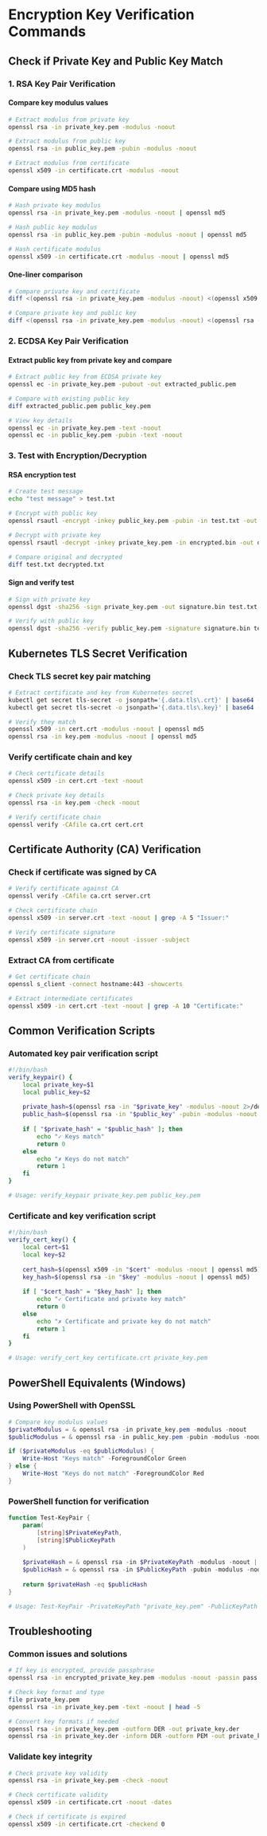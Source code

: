 # Encryption Key Verification Commands

## Check if Private Key and Public Key Match

### 1. RSA Key Pair Verification

#### Compare key modulus values
```bash
# Extract modulus from private key
openssl rsa -in private_key.pem -modulus -noout

# Extract modulus from public key
openssl rsa -in public_key.pem -pubin -modulus -noout

# Extract modulus from certificate
openssl x509 -in certificate.crt -modulus -noout
```

#### Compare using MD5 hash
```bash
# Hash private key modulus
openssl rsa -in private_key.pem -modulus -noout | openssl md5

# Hash public key modulus
openssl rsa -in public_key.pem -pubin -modulus -noout | openssl md5

# Hash certificate modulus
openssl x509 -in certificate.crt -modulus -noout | openssl md5
```

#### One-liner comparison
```bash
# Compare private key and certificate
diff <(openssl rsa -in private_key.pem -modulus -noout) <(openssl x509 -in certificate.crt -modulus -noout)

# Compare private key and public key
diff <(openssl rsa -in private_key.pem -modulus -noout) <(openssl rsa -in public_key.pem -pubin -modulus -noout)
```

### 2. ECDSA Key Pair Verification

#### Extract public key from private key and compare
```bash
# Extract public key from ECDSA private key
openssl ec -in private_key.pem -pubout -out extracted_public.pem

# Compare with existing public key
diff extracted_public.pem public_key.pem

# View key details
openssl ec -in private_key.pem -text -noout
openssl ec -in public_key.pem -pubin -text -noout
```

### 3. Test with Encryption/Decryption

#### RSA encryption test
```bash
# Create test message
echo "test message" > test.txt

# Encrypt with public key
openssl rsautl -encrypt -inkey public_key.pem -pubin -in test.txt -out encrypted.bin

# Decrypt with private key
openssl rsautl -decrypt -inkey private_key.pem -in encrypted.bin -out decrypted.txt

# Compare original and decrypted
diff test.txt decrypted.txt
```

#### Sign and verify test
```bash
# Sign with private key
openssl dgst -sha256 -sign private_key.pem -out signature.bin test.txt

# Verify with public key
openssl dgst -sha256 -verify public_key.pem -signature signature.bin test.txt
```

## Kubernetes TLS Secret Verification

### Check TLS secret key pair matching
```bash
# Extract certificate and key from Kubernetes secret
kubectl get secret tls-secret -o jsonpath='{.data.tls\.crt}' | base64 -d > cert.crt
kubectl get secret tls-secret -o jsonpath='{.data.tls\.key}' | base64 -d > key.pem

# Verify they match
openssl x509 -in cert.crt -modulus -noout | openssl md5
openssl rsa -in key.pem -modulus -noout | openssl md5
```

### Verify certificate chain and key
```bash
# Check certificate details
openssl x509 -in cert.crt -text -noout

# Check private key details
openssl rsa -in key.pem -check -noout

# Verify certificate chain
openssl verify -CAfile ca.crt cert.crt
```

## Certificate Authority (CA) Verification

### Check if certificate was signed by CA
```bash
# Verify certificate against CA
openssl verify -CAfile ca.crt server.crt

# Check certificate chain
openssl x509 -in server.crt -text -noout | grep -A 5 "Issuer:"

# Verify certificate signature
openssl x509 -in server.crt -noout -issuer -subject
```

### Extract CA from certificate
```bash
# Get certificate chain
openssl s_client -connect hostname:443 -showcerts

# Extract intermediate certificates
openssl x509 -in cert.crt -text -noout | grep -A 10 "Certificate:"
```

## Common Verification Scripts

### Automated key pair verification script
```bash
#!/bin/bash
verify_keypair() {
    local private_key=$1
    local public_key=$2
    
    private_hash=$(openssl rsa -in "$private_key" -modulus -noout 2>/dev/null | openssl md5)
    public_hash=$(openssl rsa -in "$public_key" -pubin -modulus -noout 2>/dev/null | openssl md5)
    
    if [ "$private_hash" = "$public_hash" ]; then
        echo "✓ Keys match"
        return 0
    else
        echo "✗ Keys do not match"
        return 1
    fi
}

# Usage: verify_keypair private_key.pem public_key.pem
```

### Certificate and key verification script
```bash
#!/bin/bash
verify_cert_key() {
    local cert=$1
    local key=$2
    
    cert_hash=$(openssl x509 -in "$cert" -modulus -noout | openssl md5)
    key_hash=$(openssl rsa -in "$key" -modulus -noout | openssl md5)
    
    if [ "$cert_hash" = "$key_hash" ]; then
        echo "✓ Certificate and private key match"
        return 0
    else
        echo "✗ Certificate and private key do not match"
        return 1
    fi
}

# Usage: verify_cert_key certificate.crt private_key.pem
```

## PowerShell Equivalents (Windows)

### Using PowerShell with OpenSSL
```powershell
# Compare key modulus values
$privateModulus = & openssl rsa -in private_key.pem -modulus -noout
$publicModulus = & openssl rsa -in public_key.pem -pubin -modulus -noout

if ($privateModulus -eq $publicModulus) {
    Write-Host "Keys match" -ForegroundColor Green
} else {
    Write-Host "Keys do not match" -ForegroundColor Red
}
```

### PowerShell function for verification
```powershell
function Test-KeyPair {
    param(
        [string]$PrivateKeyPath,
        [string]$PublicKeyPath
    )
    
    $privateHash = & openssl rsa -in $PrivateKeyPath -modulus -noout | & openssl md5
    $publicHash = & openssl rsa -in $PublicKeyPath -pubin -modulus -noout | & openssl md5
    
    return $privateHash -eq $publicHash
}

# Usage: Test-KeyPair -PrivateKeyPath "private_key.pem" -PublicKeyPath "public_key.pem"
```

## Troubleshooting

### Common issues and solutions
```bash
# If key is encrypted, provide passphrase
openssl rsa -in encrypted_private_key.pem -modulus -noout -passin pass:your_passphrase

# Check key format and type
file private_key.pem
openssl rsa -in private_key.pem -text -noout | head -5

# Convert key formats if needed
openssl rsa -in private_key.pem -outform DER -out private_key.der
openssl rsa -in private_key.der -inform DER -outform PEM -out private_key_converted.pem
```

### Validate key integrity
```bash
# Check private key validity
openssl rsa -in private_key.pem -check -noout

# Check certificate validity
openssl x509 -in certificate.crt -noout -dates

# Check if certificate is expired
openssl x509 -in certificate.crt -checkend 0
```
